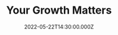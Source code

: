 ---
video:
  type: vimeo
  id: 712668840
speaker:
  permalink: bart-wilkins
  name: Bart Wilkins
title: Your Growth Matters
image: https://i.imgur.com/iS7fkIy.png
date: 2022-05-22T14:30:00.000Z
series: "you-matter-series"
---